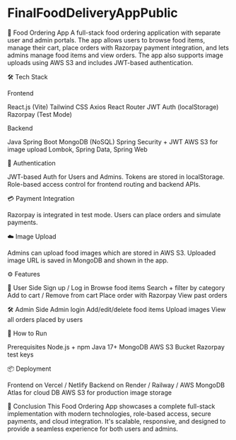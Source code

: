 # FinalFoodDeliveryAppPublic
🍔 Food Ordering App
A full-stack food ordering application with separate user and admin portals. The app allows users to browse food items, manage their cart, place orders with Razorpay payment integration, and lets admins manage food items and view orders. The app also supports image uploads using AWS S3 and includes JWT-based authentication.

🛠 Tech Stack

Frontend

React.js (Vite)
Tailwind CSS
Axios
React Router
JWT Auth (localStorage)
Razorpay (Test Mode)

Backend

Java Spring Boot
MongoDB (NoSQL)
Spring Security + JWT
AWS S3 for image upload
Lombok, Spring Data, Spring Web

🔐 Authentication

JWT-based Auth for Users and Admins.
Tokens are stored in localStorage.
Role-based access control for frontend routing and backend APIs.

💳 Payment Integration

Razorpay is integrated in test mode.
Users can place orders and simulate payments.

☁️ Image Upload

Admins can upload food images which are stored in AWS S3.
Uploaded image URL is saved in MongoDB and shown in the app.

⚙️ Features

👤 User Side
Sign up / Log in
Browse food items
Search + filter by category
Add to cart / Remove from cart
Place order with Razorpay
View past orders

🛠 Admin Side
Admin login
Add/edit/delete food items
Upload images
View all orders placed by users

🚀 How to Run

Prerequisites
Node.js + npm
Java 17+
MongoDB
AWS S3 Bucket
Razorpay test keys

📦 Deployment 

Frontend on Vercel / Netlify
Backend on Render / Railway / AWS
MongoDB Atlas for cloud DB
AWS S3 for production image storage

🙌 Conclusion
This Food Ordering App showcases a complete full-stack implementation with modern technologies, role-based access, secure payments, and cloud integration. It's scalable, responsive, and designed to provide a seamless experience for both users and admins.
